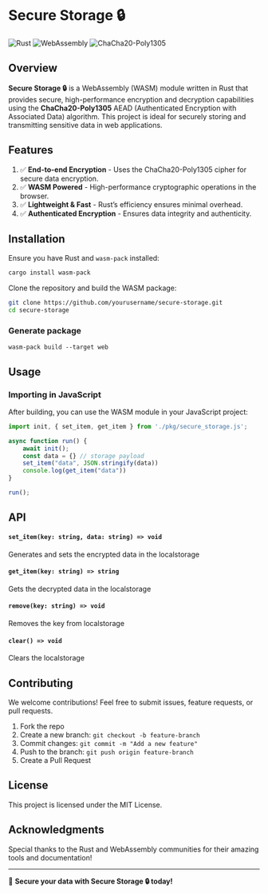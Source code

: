 # Secure Storage 🔒

![Rust](https://img.shields.io/badge/Rust-%23dea584?style=for-the-badge&logo=rust&logoColor=white)
![WebAssembly](https://img.shields.io/badge/WebAssembly-%237864BE?style=for-the-badge&logo=webassembly&logoColor=white)
![ChaCha20-Poly1305](https://img.shields.io/badge/Encryption-ChaCha20--Poly1305-blueviolet)

## Overview
**Secure Storage 🔒** is a WebAssembly (WASM) module written in Rust that provides secure, high-performance encryption and decryption capabilities using the **ChaCha20-Poly1305** AEAD (Authenticated Encryption with Associated Data) algorithm. This project is ideal for securely storing and transmitting sensitive data in web applications.

## Features
1. ✅ **End-to-end Encryption** - Uses the ChaCha20-Poly1305 cipher for secure data encryption.
2. ✅ **WASM Powered** - High-performance cryptographic operations in the browser.
3. ✅ **Lightweight & Fast** - Rust’s efficiency ensures minimal overhead.
4. ✅ **Authenticated Encryption** - Ensures data integrity and authenticity.

## Installation
Ensure you have Rust and `wasm-pack` installed:

```sh
cargo install wasm-pack
```

Clone the repository and build the WASM package:

```sh
git clone https://github.com/yourusername/secure-storage.git
cd secure-storage
```
### Generate package
```Sh
wasm-pack build --target web 
```

## Usage
### Importing in JavaScript
After building, you can use the WASM module in your JavaScript project:

```js
import init, { set_item, get_item } from './pkg/secure_storage.js';

async function run() {
    await init();
    const data = {} // storage payload
    set_item("data", JSON.stringify(data))
    console.log(get_item("data"))
}

run();
```

## API
#### `set_item(key: string, data: string) => void`
Generates and sets the encrypted data in the localstorage

#### `get_item(key: string) => string`
Gets the decrypted data in the localstorage

#### `remove(key: string) => void`
Removes the key from localstorage

#### `clear() => void`
Clears the localstorage

## Contributing
We welcome contributions! Feel free to submit issues, feature requests, or pull requests.

1. Fork the repo
2. Create a new branch: `git checkout -b feature-branch`
3. Commit changes: `git commit -m "Add a new feature"`
4. Push to the branch: `git push origin feature-branch`
5. Create a Pull Request

## License
This project is licensed under the MIT License.

## Acknowledgments
Special thanks to the Rust and WebAssembly communities for their amazing tools and documentation!

---

🚀 **Secure your data with Secure Storage 🔒 today!**
